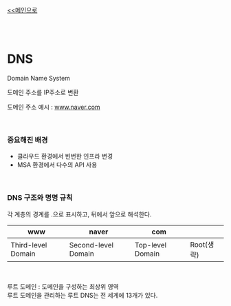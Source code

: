 [<<메인으로](https://github.com/AtomicLiquors/Network_Wiki_Chb)

&nbsp;  
&nbsp;  
# DNS
Domain Name System

도메인 주소를 IP주소로 변환  

도메인 주소 예시 : www.naver.com  

 
&nbsp;
 

### **중요해진 배경**
- 클라우드 환경에서 빈번한 인프라 변경
- MSA 환경에서 다수의 API 사용

 
&nbsp;
 
### **DNS 구조와 명명 규칙**
각 계층의 경계를 .으로 표시하고, 뒤에서 앞으로 해석한다.

|www|naver|com||
|--|--|--|--|
|Third-level Domain|Second-level Domain|Top-level Domain|Root(생략)

 
&nbsp;
 

루트 도메인 : 도메인을 구성하는 최상위 영역  
루트 도메인을 관리하는 루트 DNS는 전 세계에 13개가 있다.